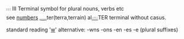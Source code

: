 𓏥 III Terminal symbol for plural nouns, verbs etc  
see [numbers](numbers) [𓇾](𓇾)ter(terra,terrain) al[𓏛](𓏛)TER terminal without casus.  

standard reading '[w](w)' alternative: -wns -ons -en -es -e (plural suffixes)  